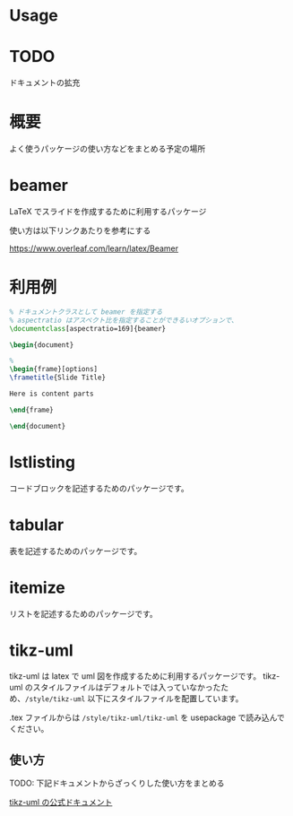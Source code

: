 # Usage

# TODO

ドキュメントの拡充

# 概要

よく使うパッケージの使い方などをまとめる予定の場所

# beamer 

LaTeX でスライドを作成するために利用するパッケージ

使い方は以下リンクあたりを参考にする

https://www.overleaf.com/learn/latex/Beamer

# 利用例

```latex
% ドキュメントクラスとして beamer を指定する
% aspectratio はアスペクト比を指定することができるいオプションで、
\documentclass[aspectratio=169]{beamer}

\begin{document}

% 
\begin{frame}[options]
\frametitle{Slide Title}

Here is content parts

\end{frame}

\end{document}
```

# lstlisting

コードブロックを記述するためのパッケージです。

# tabular

表を記述するためのパッケージです。

# itemize

リストを記述するためのパッケージです。

# tikz-uml

tikz-uml は latex で uml 図を作成するために利用するパッケージです。
tikz-uml のスタイルファイルはデフォルトでは入っていなかったため、`/style/tikz-uml` 以下にスタイルファイルを配置しています。

.tex ファイルからは `/style/tikz-uml/tikz-uml` を usepackage で読み込んでください。

## 使い方

TODO: 下記ドキュメントからざっくりした使い方をまとめる

[tikz-uml の公式ドキュメント](https://perso.ensta-paris.fr/~kielbasi/tikzuml/var/files/doc/tikzumlmanual.pdf)
